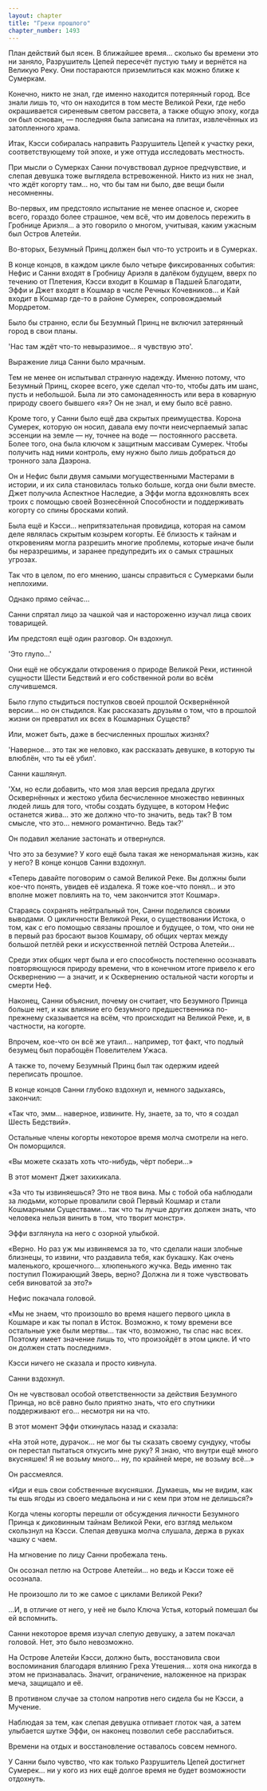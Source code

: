 ```yaml
---
layout: chapter
title: "Грехи прошлого"
chapter_number: 1493
---
```




План действий был ясен. В ближайшее время... сколько бы времени это ни заняло, Разрушитель Цепей пересечёт пустую тьму и вернётся на Великую Реку. Они постараются приземлиться как можно ближе к Сумеркам.

Конечно, никто не знал, где именно находится потерянный город. Все знали лишь то, что он находится в том месте Великой Реки, где небо окрашивается сиреневым светом рассвета, а также общую эпоху, когда он был основан, — последняя была записана на плитах, извлечённых из затопленного храма.

Итак, Кэсси собиралась направить Разрушитель Цепей к участку реки, соответствующему той эпохе, и уже оттуда исследовать местность.

При мысли о Сумерках Санни почувствовал дурное предчувствие, и слепая девушка тоже выглядела встревоженной. Никто из них не знал, что ждёт когорту там... но, что бы там ни было, две вещи были несомненны.

Во-первых, им предстояло испытание не менее опасное и, скорее всего, гораздо более страшное, чем всё, что им довелось пережить в Гробнице Ариэля... а это говорило о многом, учитывая, каким ужасным был Остров Алетейи.

Во-вторых, Безумный Принц должен был что-то устроить и в Сумерках.

В конце концов, в каждом цикле было четыре фиксированных события: Нефис и Санни входят в Гробницу Ариэля в далёком будущем, вверх по течению от Плетения, Кэсси входит в Кошмар в Падшей Благодати, Эффи и Джет входят в Кошмар в числе Речных Кочевников... и Кай входит в Кошмар где-то в районе Сумерек, сопровождаемый Мордретом.

Было бы странно, если бы Безумный Принц не включил затерянный город в свои планы.

'Нас там ждёт что-то невыразимое... я чувствую это'.

Выражение лица Санни было мрачным.

Тем не менее он испытывал странную надежду. Именно потому, что Безумный Принц, скорее всего, уже сделал что-то, чтобы дать им шанс, пусть и небольшой. Была ли это самонадеянность или вера в коварную природу своего бывшего «я»? Он не знал, и ему было всё равно.

Кроме того, у Санни было ещё два скрытых преимущества. Корона Сумерек, которую он носил, давала ему почти неисчерпаемый запас эссенции на земле — ну, точнее на воде — постоянного рассвета. Более того, она была ключом к защитным массивам Сумерек. Чтобы получить над ними контроль, ему нужно было лишь добраться до тронного зала Даэрона.

Он и Нефис были двумя самыми могущественными Мастерами в истории, и их сила становилась только больше, когда они были вместе. Джет получила Аспектное Наследие, а Эффи могла вдохновлять всех троих с помощью своей Вознесённой Способности и поддерживать когорту со спины бросками копий.

Была ещё и Кэсси... непритязательная провидица, которая на самом деле являлась скрытым козырем когорты. Её близость к тайнам и откровениям могла разрешить многие проблемы, которые иначе были бы неразрешимы, и заранее предупредить их о самых страшных угрозах.

Так что в целом, по его мнению, шансы справиться с Сумерками были неплохими.

Однако прямо сейчас...

Санни спрятал лицо за чашкой чая и настороженно изучал лица своих товарищей.

Им предстоял ещё один разговор. Он вздохнул.

'Это глупо...'

Они ещё не обсуждали откровения о природе Великой Реки, истинной сущности Шести Бедствий и его собственной роли во всём случившемся.

Было глупо стыдиться поступков своей прошлой Осквернённой версии... но он стыдился. Как рассказать друзьям о том, что в прошлой жизни он превратил их всех в Кошмарных Существ?

Или, может быть, даже в бесчисленных прошлых жизнях?

'Наверное... это так же неловко, как рассказать девушке, в которую ты влюблён, что ты её убил'.

Санни кашлянул.

'Хм, но если добавить, что моя злая версия предала других Осквернённых и жестоко убила бесчисленное множество невинных людей лишь для того, чтобы создать будущее, в котором Нефис останется жива... это же должно что-то значить, ведь так? В том смысле, что это... немного романтично. Ведь так?'

Он подавил желание застонать и отвернулся.

Что это за безумие? У кого ещё была такая же ненормальная жизнь, как у него? В конце концов Санни вздохнул.

«Теперь давайте поговорим о самой Великой Реке. Вы должны были кое-что понять, увидев её издалека. Я тоже кое-что понял... и это вполне может повлиять на то, чем закончится этот Кошмар».

Стараясь сохранять нейтральный тон, Санни поделился своими выводами. О цикличности Великой Реки, о существовании Истока, о том, как с его помощью связаны прошлое и будущее, о том, что они не в первый раз бросают вызов Кошмару, об общих чертах между большой петлёй реки и искусственной петлёй Острова Алетейи...

Среди этих общих черт была и его способность постепенно осознавать повторяющуюся природу времени, что в конечном итоге привело к его Осквернению — а значит, и к Осквернению остальной части когорты и смерти Неф.

Наконец, Санни объяснил, почему он считает, что Безумного Принца больше нет, и как влияние его безумного предшественника по-прежнему сказывается на всём, что происходит на Великой Реке, и, в частности, на когорте.

Впрочем, кое-что он всё же утаил... например, тот факт, что подлый безумец был порабощён Повелителем Ужаса.

А также то, почему Безумный Принц был так одержим идеей переписать прошлое.

В конце концов Санни глубоко вздохнул и, немного задыхаясь, закончил:

«Так что, эмм... наверное, извините. Ну, знаете, за то, что я создал Шесть Бедствий».

Остальные члены когорты некоторое время молча смотрели на него. Он поморщился.

«Вы можете сказать хоть что-нибудь, чёрт побери...»

В этот момент Джет захихикала.

«За что ты извиняешься? Это не твоя вина. Мы с тобой оба наблюдали за людьми, которые провалили свой Первый Кошмар и стали Кошмарными Существами... так что ты лучше других должен знать, что человека нельзя винить в том, что творит монстр».

Эффи взглянула на него с озорной улыбкой.

«Верно. Но раз уж мы извиняемся за то, что сделали наши злобные близнецы, то извини, что раздавила тебя, как букашку. Как очень маленького, крошечного... хлюпенького жучка. Ведь именно так поступил Пожирающий Зверь, верно? Должна ли я тоже чувствовать себя виноватой за это?»

Нефис покачала головой.

«Мы не знаем, что произошло во время нашего первого цикла в Кошмаре и как ты попал в Исток. Возможно, к тому времени все остальные уже были мертвы... так что, возможно, ты спас нас всех. Поэтому имеет значение лишь то, что произойдёт в этом цикле. И что он должен стать последним».

Кэсси ничего не сказала и просто кивнула.

Санни вздохнул.

Он не чувствовал особой ответственности за действия Безумного Принца, но всё равно было приятно знать, что его спутники поддерживают его... несмотря ни на что.

В этот момент Эффи откинулась назад и сказала:

«На этой ноте, дурачок... не мог бы ты сказать своему сундуку, чтобы он перестал пытаться откусить мне руку? Я знаю, что внутри ещё много вкусняшек! Я не возьму много... ну, по крайней мере, не возьму всё...»

Он рассмеялся.

«Иди и ешь свои собственные вкусняшки. Думаешь, мы не видим, как ты ешь ягоды из своего медальона и ни с кем при этом не делишься?»

Когда члены когорты перешли от обсуждения личности Безумного Принца к диковинным тайнам Великой Реки, его взгляд мельком скользнул на Кэсси. Слепая девушка молча слушала, держа в руках чашку с чаем.

На мгновение по лицу Санни пробежала тень.

Он осознал петлю на Острове Алетейи... но ведь и Кэсси тоже её осознала.

Не произошло ли то же самое с циклами Великой Реки?

...И, в отличие от него, у неё не было Ключа Устья, который помешал бы ей вспомнить.

Санни некоторое время изучал слепую девушку, а затем покачал головой. Нет, это было невозможно.

На Острове Алетейи Кэсси, должно быть, восстановила свои воспоминания благодаря влиянию Греха Утешения... хотя она никогда в этом не признавалась. Значит, ограничение, наложенное на призрак меча, защищало и её.

В противном случае за столом напротив него сидела бы не Кэсси, а Мучение.

Наблюдая за тем, как слепая девушка отпивает глоток чая, а затем улыбается шутке Эффи, он наконец позволил себе расслабиться.

Времени на отдых и восстановление оставалось совсем немного.

У Санни было чувство, что как только Разрушитель Цепей достигнет Сумерек... ни у кого из них ещё долгое время не будет возможности отдохнуть.

